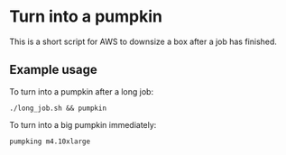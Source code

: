 # Turn into a pumpkin

This is a short script for AWS to downsize a box after a job has finished.

## Example usage

To turn into a pumpkin after a long job:

    ./long_job.sh && pumpkin

To turn into a big pumpkin immediately:

    pumpking m4.10xlarge

